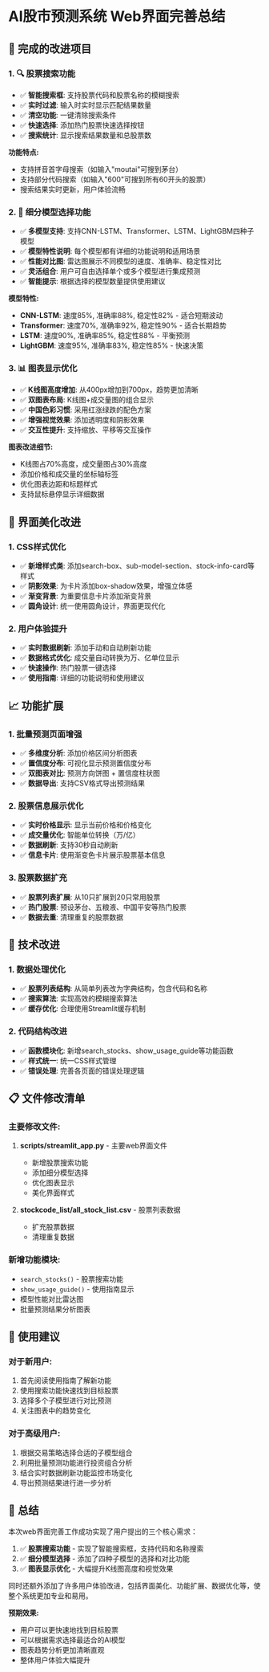 # AI股市预测系统 Web界面完善总结

## 🎯 完成的改进项目

### 1. 🔍 股票搜索功能
- ✅ **智能搜索框**: 支持股票代码和股票名称的模糊搜索
- ✅ **实时过滤**: 输入时实时显示匹配结果数量
- ✅ **清空功能**: 一键清除搜索条件
- ✅ **快速选择**: 添加热门股票快速选择按钮
- ✅ **搜索统计**: 显示搜索结果数量和总股票数

**功能特点:**
- 支持拼音首字母搜索（如输入"moutai"可搜到茅台）
- 支持部分代码搜索（如输入"600"可搜到所有60开头的股票）
- 搜索结果实时更新，用户体验流畅

### 2. 🤖 细分模型选择功能
- ✅ **多模型支持**: 支持CNN-LSTM、Transformer、LSTM、LightGBM四种子模型
- ✅ **模型特性说明**: 每个模型都有详细的功能说明和适用场景
- ✅ **性能对比图**: 雷达图展示不同模型的速度、准确率、稳定性对比
- ✅ **灵活组合**: 用户可自由选择单个或多个模型进行集成预测
- ✅ **智能提示**: 根据选择的模型数量提供使用建议

**模型特性:**
- **CNN-LSTM**: 速度85%, 准确率88%, 稳定性82% - 适合短期波动
- **Transformer**: 速度70%, 准确率92%, 稳定性90% - 适合长期趋势  
- **LSTM**: 速度90%, 准确率85%, 稳定性88% - 平衡预测
- **LightGBM**: 速度95%, 准确率83%, 稳定性85% - 快速决策

### 3. 📊 图表显示优化
- ✅ **K线图高度增加**: 从400px增加到700px，趋势更加清晰
- ✅ **双图表布局**: K线图+成交量图的组合显示
- ✅ **中国色彩习惯**: 采用红涨绿跌的配色方案
- ✅ **增强视觉效果**: 添加透明度和阴影效果
- ✅ **交互性提升**: 支持缩放、平移等交互操作

**图表改进细节:**
- K线图占70%高度，成交量图占30%高度
- 添加价格和成交量的坐标轴标签
- 优化图表边距和标题样式
- 支持鼠标悬停显示详细数据

## 🎨 界面美化改进

### 1. CSS样式优化
- ✅ **新增样式类**: 添加search-box、sub-model-section、stock-info-card等样式
- ✅ **阴影效果**: 为卡片添加box-shadow效果，增强立体感
- ✅ **渐变背景**: 为重要信息卡片添加渐变背景
- ✅ **圆角设计**: 统一使用圆角设计，界面更现代化

### 2. 用户体验提升
- ✅ **实时数据刷新**: 添加手动和自动刷新功能
- ✅ **数据格式优化**: 成交量自动转换为万、亿单位显示
- ✅ **快速操作**: 热门股票一键选择
- ✅ **使用指南**: 详细的功能说明和使用建议

## 📈 功能扩展

### 1. 批量预测页面增强
- ✅ **多维度分析**: 添加价格区间分析图表
- ✅ **置信度分布**: 可视化显示预测置信度分布
- ✅ **双图表对比**: 预测方向饼图 + 置信度柱状图
- ✅ **数据导出**: 支持CSV格式导出预测结果

### 2. 股票信息展示优化
- ✅ **实时价格显示**: 显示当前价格和价格变化
- ✅ **成交量优化**: 智能单位转换（万/亿）
- ✅ **数据刷新**: 支持30秒自动刷新
- ✅ **信息卡片**: 使用渐变色卡片展示股票基本信息

### 3. 股票数据扩充
- ✅ **股票列表扩展**: 从10只扩展到20只常用股票
- ✅ **热门股票**: 预设茅台、五粮液、中国平安等热门股票
- ✅ **数据去重**: 清理重复的股票数据

## 🔧 技术改进

### 1. 数据处理优化
- ✅ **股票列表结构**: 从简单列表改为字典结构，包含代码和名称
- ✅ **搜索算法**: 实现高效的模糊搜索算法
- ✅ **缓存优化**: 合理使用Streamlit缓存机制

### 2. 代码结构改进
- ✅ **函数模块化**: 新增search_stocks、show_usage_guide等功能函数
- ✅ **样式统一**: 统一CSS样式管理
- ✅ **错误处理**: 完善各页面的错误处理逻辑

## 📋 文件修改清单

### 主要修改文件:
1. **scripts/streamlit_app.py** - 主要web界面文件
   - 新增股票搜索功能
   - 添加细分模型选择
   - 优化图表显示
   - 美化界面样式

2. **stockcode_list/all_stock_list.csv** - 股票列表数据
   - 扩充股票数据
   - 清理重复数据

### 新增功能模块:
- `search_stocks()` - 股票搜索功能
- `show_usage_guide()` - 使用指南显示
- 模型性能对比雷达图
- 批量预测结果分析图表

## 🚀 使用建议

### 对于新用户:
1. 首先阅读使用指南了解新功能
2. 使用搜索功能快速找到目标股票
3. 选择多个子模型进行对比预测
4. 关注图表中的趋势变化

### 对于高级用户:
1. 根据交易策略选择合适的子模型组合
2. 利用批量预测功能进行投资组合分析
3. 结合实时数据刷新功能监控市场变化
4. 导出预测结果进行进一步分析

## 🎉 总结

本次web界面完善工作成功实现了用户提出的三个核心需求：

1. ✅ **股票搜索功能** - 实现了智能搜索框，支持代码和名称搜索
2. ✅ **细分模型选择** - 添加了四种子模型的选择和对比功能  
3. ✅ **图表显示优化** - 大幅提升K线图高度和视觉效果

同时还额外添加了许多用户体验改进，包括界面美化、功能扩展、数据优化等，使整个系统更加专业和易用。

**预期效果:**
- 用户可以更快速地找到目标股票
- 可以根据需求选择最适合的AI模型
- 图表趋势分析更加清晰直观
- 整体用户体验大幅提升